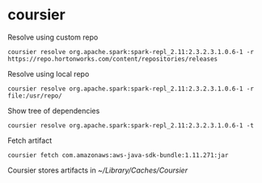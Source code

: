# coursier

Resolve using custom repo

```
coursier resolve org.apache.spark:spark-repl_2.11:2.3.2.3.1.0.6-1 -r https://repo.hortonworks.com/content/repositories/releases
```

Resolve using local repo

```
coursier resolve org.apache.spark:spark-repl_2.11:2.3.2.3.1.0.6-1 -r file:/usr/repo/
```

Show tree of dependencies

```
coursier resolve org.apache.spark:spark-repl_2.11:2.3.2.3.1.0.6-1 -t
```

Fetch artifact

```
coursier fetch com.amazonaws:aws-java-sdk-bundle:1.11.271:jar
```

Coursier stores artifacts in _~/Library/Caches/Coursier_
